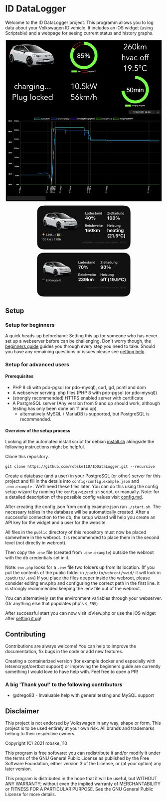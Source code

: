 # ID DataLogger

Welcome to the ID DataLogger project.
This programm allows you to log data about your Volkswagen ID vehicle.
It includes an iOS widget (using Scriptable) and a webpage for seeing current status and history graphs.

<p align="center">
  <img src="docs/img/idView.png" width="500">
  <img src="docs/img/widgets.png" width="300">
</p>

## Setup

### Setup for beginners

A quick heads-up beforehand: Setting this up for someone who has never set up a webserver before can be challenging.
Don't worry though, the [beginners guide](docs/beginnerguide.md) guides you through every step you need to take.
Should you have any remaining questions or issues please see [getting help](https://github.com/robske110/IDDataLogger/wiki/Getting-help).

### Setup for advanced users

#### Prerequisites

- PHP 8 cli with pdo-pgsql (or pdo-mysql), curl, gd, pcntl and dom
- A webserver serving .php files (PHP 8 with pdo-pgsql (or pdo-mysql))
- (strongly recommended) HTTPS enabled server with certificate
- A PostgreSQL server (Any version from 9 and up should work, although testing has only been done on 11 and up)
    - alternatively MySQL / MariaDB is supported, but PostgreSQL is recommended.

#### Overview of the setup process

Looking at the automated install script for debian [install.sh](docs/install.sh) alongside the following instructions
might be helpful.

Clone this repository.
   
`git clone https://github.com/robske110/IDDataLogger.git --recursive`

Create a database (and a user) in your PostgreSQL (or other) server for this project and fill in the details into `config/config.example.json` and `.env.example.` We'll need these files later.
You can do this using the config setup wizard by running the `config-wizard.sh` script, or manually.
Note: for a detailed description of the possible config values visit [config.md](docs/config.md).

After creating the config.json from config.example.json run `./start.sh`.
The necessary tables in the database will be automatically created.
After a successful connection to the db, the setup wizard will help you create an API key for the widget and a user for the website.

All files in the `public` directory of this repository must now be placed somewhere in the webroot.
It is recommended to place them in the second level (not directly in webroot).

Then copy the `.env` file (created from `.env.example`) outside the webroot with the db credentials set in it.

Note:
`env.php` looks for a `.env` file two folders up from its location.
(If you put the contents of the public folder in `/path/to/webroot/vwid/` it will look in `/path/to/.env`)
If you place the files deeper inside the webroot, please consider editing env.php and configuring the correct path in the first line. It is strongly recommended keeping the .env file out of the webroot.

You can alternatively set the environment variables through your webserver. (Or anything else that populates php's `$_ENV`)

After successful start you can now visit idView.php or use the iOS widget after [setting it up](docs/ioswidget.md)!

## Contributing

Contributions are always welcome! You can help to improve the documentation, fix bugs in the code or add new features.

Creating a containerized version (for example docker and especially with letsencrypt/certbot support) or
improving the beginners guide are currently something I would love to have help with. Feel free to open a PR!

### A big 'Thank you!' to the following contributors

- @drego83 - Invaluable help with general testing and MySQL support

## Disclaimer

This project is not endorsed by Volkswagen in any way, shape or form. This project is to be used entirely at your own risk.
All brands and trademarks belong to their respective owners.

Copyright (C) 2021 robske_110

This program is free software: you can redistribute it and/or modify
it under the terms of the GNU General Public License as published by
the Free Software Foundation, either version 3 of the License, or
(at your option) any later version.

This program is distributed in the hope that it will be useful,
but WITHOUT ANY WARRANTY; without even the implied warranty of
MERCHANTABILITY or FITNESS FOR A PARTICULAR PURPOSE.  See the
GNU General Public License for more details.
